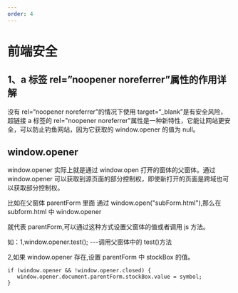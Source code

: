 ```yaml
---
order: 4
---
```


# 前端安全

## 1、a 标签 rel=”noopener noreferrer”属性的作用详解

没有 rel=“noopener noreferrer”的情况下使用 target=“\_blank”是有安全风险，超链接 a 标签的 rel="noopener noreferrer"属性是一种新特性，它能让网站更安全，可以防止钓鱼网站，因为它获取的 window.opener 的值为 null。

## window.opener

window.opener 实际上就是通过 window.open 打开的窗体的父窗体。通过 window.opener 可以获取到源页面的部分控制权，即使新打开的页面是跨域也可以获取部分控制权。

比如在父窗体 parentForm 里面 通过 window.open("subForm.html"),那么在 subform.html 中 window.opener

就代表 parentForm,可以通过这种方式设置父窗体的值或者调用 js 方法。

如：1,window.opener.test(); ---调用父窗体中的 test()方法

2,如果 window.opener 存在,设置 parentForm 中 stockBox 的值。

    if (window.opener && !window.opener.closed) {
       window.opener.document.parentForm.stockBox.value = symbol;
    }
